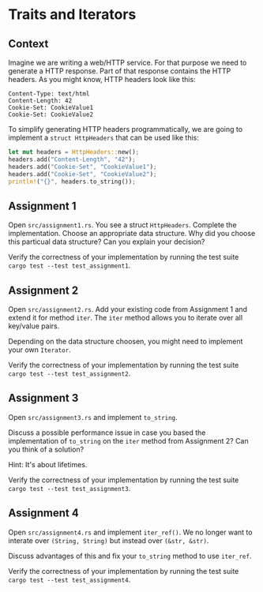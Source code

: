 # Traits and Iterators

## Context

Imagine we are writing a web/HTTP service. For that purpose we need to generate
a HTTP response. Part of that response contains the HTTP headers. As you might
know, HTTP headers look like this:

```
Content-Type: text/html
Content-Length: 42
Cookie-Set: CookieValue1
Cookie-Set: CookieValue2
```

To simplify generating HTTP headers programmatically, we are going to implement
a `struct HttpHeaders` that can be used like this:

```rust
let mut headers = HttpHeaders::new();
headers.add("Content-Length", "42");
headers.add("Cookie-Set", "CookieValue1");
headers.add("Cookie-Set", "CookieValue2");
println!("{}", headers.to_string());
```

## Assignment 1

Open `src/assignment1.rs`. You see a struct `HttpHeaders`. Complete the
implementation. Choose an appropriate data structure. Why did you choose this
particual data structure? Can you explain your decision?

Verify the correctness of your implementation by running the test suite `cargo test --test
test_assignment1`.

## Assignment 2

Open `src/assignment2.rs`. Add your existing code from Assignment 1 and extend
it for method `iter`.  The `iter` method allows you to iterate over all
key/value pairs.

Depending on the data structure choosen, you might need to implement your own
`Iterator`.

Verify the correctness of your implementation by running the test suite `cargo test --test
test_assignment2`.

## Assignment 3

Open `src/assignment3.rs` and implement `to_string`.

Discuss a possible performance issue in case you based the implementation of
`to_string` on the `iter` method from Assignment 2? Can you think of a
solution?

Hint: It's about lifetimes.

Verify the correctness of your implementation by running the test suite `cargo test --test
test_assignment3`.

## Assignment 4

Open `src/assignment4.rs` and implement `iter_ref()`. We no longer want to
interate over `(String, String)` but instead over `(&str, &str)`.

Discuss advantages of this and fix your `to_string` method to use `iter_ref`.

Verify the correctness of your implementation by running the test suite `cargo test --test
test_assignment4`.
